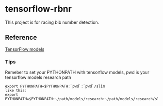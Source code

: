# tensorflow-rbnr
This project is for racing bib number detection.

## Reference

[TensorFlow models](https://github.com/tensorflow/models/tree/master/research/object_detection)

### Tips

Remeber to set your PYTHONPATH with tensorflow models, pwd is your tensorflow models research path
````
export PYTHONPATH=$PYTHONPATH:`pwd`:`pwd`/slim 
like this: 
export PYTHONPATH=$PYTHONPATH:~/path/models/research:~/path/models/research/slim
````
